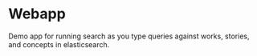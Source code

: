 # Webapp

Demo app for running search as you type queries against works, stories, and concepts in elasticsearch.
